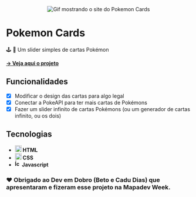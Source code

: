 <div align=center>
  <img src="https://user-images.githubusercontent.com/79858234/192372350-e95e0e84-daf5-4acd-8194-1069ab4f9803.gif" alt="Gif mostrando o site do Pokemon Cards" />
</div>

# Pokemon Cards

🕹️ 📕 Um slider simples de cartas Pokémon

<strong>
  <a href="https://poveii.github.io/pokemon-cards/">→ Veja aqui o projeto</a>
</strong>

## Funcionalidades

- [x] Modificar o design das cartas para algo legal
- [x] Conectar a PokeAPI para ter mais cartas de Pokémons
- [x] Fazer um slider infinito de cartas Pokémons (ou um generador de cartas infinito, ou os dois)

## Tecnologias

- <strong>
    <img src="https://cdn.jsdelivr.net/gh/devicons/devicon/icons/html5/html5-original.svg" alt="Ícone do HTML5" style="width: 18px;" /> 
      HTML
  </strong>
- <strong>
    <img src="https://cdn.jsdelivr.net/gh/devicons/devicon/icons/css3/css3-original.svg" alt="Ícone do CSS3" style="width: 18px;" /> 
      CSS
  </strong>
- <strong>
     <img src="https://cdn.jsdelivr.net/gh/devicons/devicon/icons/javascript/javascript-original.svg" alt="Ícone do Javascript" style="width: 16px;" /> 
      Javascript
  </strong>

### ❤️ Obrigado ao Dev em Dobro (Beto e Cadu Dias) que apresentaram e fizeram esse projeto na Mapadev Week.
